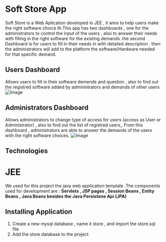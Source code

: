 # Soft Store App
Soft Store is a Web Aplication developed in JEE  , it aims to help users make the right software choice th.This app has two dashboards , 
one for the administrators to control the input of the users
 , also to answer their needs with filling in the right software for the existing demands .the second Dashboard is for users to fill in their 
 needs in with detailed description . then the administrators will add to the platform the software/Hardware 
 needed for that specific demand.
 ## Users Dashboard
 Allows users to fill in their software demends and question , also to find out the registred software added by administrators and demands of other users
 ![Image](https://i.imgur.com/K2n4eJW.png)
 ## Administrators Dashboard
Allows administrators to change type of access for users (access as User or Administrator) , also to find out the list of registred users,,
From this dashboard , administrators are able to answer the demands of the users with the right software choices.
![Image](https://i.imgur.com/P3VuzgJ.png)
## Technologies 
# JEE
We used for this project the java web application template .The components used for development are :
**Servlets , JSP pages , Session Beans , Entity Beans , Java Beans besides the Java Persistene Api (JPA)**
## Installing Application
1. Create a new mysql database , name it store , and import the store.sql file 
2. Add the store database to the project